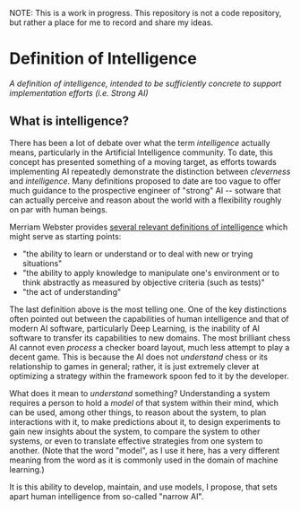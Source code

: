 NOTE: This is a work in progress. This repository is not a code repository, but rather a place for me to record and share my ideas.

# Definition of Intelligence
*A definition of intelligence, intended to be sufficiently concrete to support implementation efforts (i.e. Strong AI)*

## What is intelligence?

There has been a lot of debate over what the term *intelligence* actually means, particularly in the Artificial Intelligence community. To date, this concept has presented something of a moving target, as efforts towards implementing AI repeatedly demonstrate the distinction between *cleverness* and *intelligence*. Many definitions proposed to date are too vague to offer much guidance to the prospective engineer of "strong" AI -- sotware that can actually perceive and reason about the world with a flexibility roughly on par with human beings.

Merriam Webster provides [several relevant definitions of intelligence](https://www.merriam-webster.com/dictionary/intelligence) which might serve as starting points:

* "the ability to learn or understand or to deal with new or trying situations"
* "the ability to apply knowledge to manipulate one's environment or to think abstractly as measured by objective criteria (such as tests)"
* "the act of understanding"

The last definition above is the most telling one. One of the key distinctions often pointed out between the capabilities of human intelligence and that of modern AI software, particularly Deep Learning, is the inability of AI software to transfer its capabilities to new domains. The most brilliant chess AI cannot even *process* a checker board layout, much less attempt to play a decent game. This is because the AI does not *understand* chess or its relationship to games in general; rather, it is just extremely clever at optimizing a strategy within the framework spoon fed to it by the developer.

What does it mean to *understand* something? Understanding a system requires a person to hold a *model* of that system within their mind, which can be used, among other things, to reason about the system, to plan interactions with it, to make predictions about it, to design experiments to gain new insights about the system, to compare the system to other systems, or even to translate effective strategies from one system to another. (Note that the word "model", as I use it here, has a very different meaning from the word as it is commonly used in the domain of machine learning.)

It is this ability to develop, maintain, and use models, I propose, that sets apart human intelligence from so-called "narrow AI".

